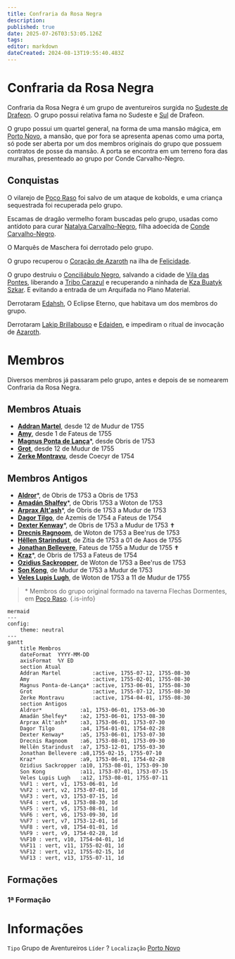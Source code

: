 ```yaml
---
title: Confraria da Rosa Negra
description: 
published: true
date: 2025-07-26T03:53:05.126Z
tags: 
editor: markdown
dateCreated: 2024-08-13T19:55:40.483Z
---
```


# Confraria da Rosa Negra
Confraria da Rosa Negra é um grupo de aventureiros surgida no [Sudeste de Drafeon](/lugares/plano-material/drafeon/sudeste-de-drafeon). O grupo possui relativa fama no Sudeste e [Sul](/lugares/plano-material/drafeon/sul-de-drafeon) de Drafeon.

O grupo possui um quartel general, na forma de uma mansão mágica, em [Porto Novo](/lugares/plano-material/drafeon/sudeste-de-drafeon/porto-novo), a mansão, que por fora se apresenta apenas como uma porta, só pode ser aberta por um dos membros originais do grupo que possuem contratos de posse da mansão. A porta se encontra em um terreno fora das muralhas, presenteado ao grupo por Conde Carvalho-Negro.

## Conquistas
O vilarejo de [Poço Raso](/lugares/plano-material/drafeon/sudeste-de-drafeon/poco-raso-vilarejo#poco-raso-vilarejo) foi salvo de um ataque de kobolds, e uma criança sequestrada foi recuperada pelo grupo.

Escamas de dragão vermelho foram buscadas pelo grupo, usadas como antídoto para curar [Natalya Carvalho-Negro](/individuos/natalya-carvalho-negro), filha adoecida de [Conde Carvalho-Negro](/individuos/conde-carvalho-negro).

O Marquês de Maschera foi derrotado pelo grupo.

O grupo recuperou o [Coração de Azaroth](/itens/coracao-de-azaroth#coracao-de-azaroth) na ilha de [Felicidade](/lugares/plano-material/drafeon/sudeste-de-drafeon/felicidade).

O grupo destruiu o [Conciliábulo Negro](/faccoes/faccoes-independentes/conciliabulo-negro), salvando a cidade de [Vila das Pontes](/lugares/plano-material/drafeon/sudeste-de-drafeon/vila-das-pontes), liberando a [Tribo Carazul](/faccoes/faccoes-independentes/tribo-carazul) e recuperando a ninhada de [Kza Buatyk Szkar](/lugares/plano-material/drafeon/sudeste-de-drafeon/bahia-escura/kzs-buatyk-szkar). E evitando a entrada de um Arquifada no Plano Material.

Derrotaram [Edahsh](/individuos/edahsh), O Eclipse Eterno, que habitava um dos membros do grupo.

Derrotaram [Lakip Brillabouso](/individuos/lakip-brillabouso) e [Edaiden](/individuos/edaiden), e impediram o ritual de invocação de [Azaroth](/individuos/azaroth).

# Membros
Diversos membros já passaram pelo grupo, antes e depois de se nomearem Confraria da Rosa Negra.

## Membros Atuais
- [**Addran Martel**](/individuos/personagens-de-jogadores/addran-martel), desde 12 de Mudur de 1755
- [**Amy**](/individuos/personagens-de-jogadores/amy), desde 1 de Fateus de 1755 
- [**Magnus Ponta de Lança**](/individuos/personagens-de-jogadores/magnus-ponta-de-lanca)*, desde Obris de 1753
- [**Grot**](/individuos/personagens-de-jogadores/grot), desde 12 de Mudur de 1755
- [**Zerke Montravu**](/individuos/personagens-de-jogadores/zerme-montravu), desde Coecyr de 1754

## Membros Antigos
- [**Aldror**](/individuos/personagens-de-jogadores/aldror)*, de Obris de 1753 a Obris de 1753
- [**Amadán Shalfey**](/individuos/personagens-de-jogadores/amadan)*, de Obris 1753 a Woton de 1753
- **[Arprax Alt'ash](/individuos/personagens-de-jogadores/arprax-altash)***, de Obris de 1753 a Mudur de 1753
- **[Dagor Tilgo](/individuos/personagens-de-jogadores/dagor-tilgo)**, de Azemis de 1754 a Fateus de 1754
- [**Dexter Kenway**](/individuos/personagens-de-jogadores/dexter-kenway)*, de Obris de 1753 a Mudur de 1753 ✝
- [**Drecnis Ragnoom**](/individuos/personagens-de-jogadores/drecnis-ragnoom), de Woton de 1753 a Bee'rus de 1753
- [**Hêllen Starindust**](/individuos/personagens-de-jogadores/hellen-starindust), de Zitia de 1753 a 01 de Aaos de 1755
- [**Jonathan Bellevere**](/individuos/personagens-de-jogadores/john), Fateus de 1755 a Mudur de 1755 ✝
- [**Kraz**](/individuos/personagens-de-jogadores/saile)*, de Obris de 1753 a Fateus de 1754
- [**Ozidius Sackropper**](/individuos/personagens-de-jogadores/ozidius-sackropper), de Woton de 1753 a Bee'rus de 1753
- **[Son Kong](/individuos/personagens-de-jogadores/son-kong)**, de Mudur de 1753 a Mudur de 1753
- [**Veles Lupis Lugh**](/individuos/personagens-de-jogadores/veles-lupis-lugh), de Woton de 1753 a 11 de Mudur de 1755

> \* Membros do grupo original formado na taverna Flechas Dormentes, em [Poço Raso](/lugares/plano-material/drafeon/sudeste-de-drafeon/poco-raso-vilarejo).
{.is-info}

```kroki
mermaid
---
config:
    theme: neutral
---
gantt
    title Membros
    dateFormat  YYYY-MM-DD
    axisFormat  %Y ED
    section Atual
    Addran Martel          :active, 1755-07-12, 1755-08-30
    Amy                    :active, 1755-02-01, 1755-08-30
    Magnus Ponta-de-Lança* :active, 1753-06-01, 1755-08-30
    Grot                   :active, 1755-07-12, 1755-08-30
    Zerke Montravu         :active, 1754-04-01, 1755-08-30
    section Antigos
    Aldror*            :a1, 1753-06-01, 1753-06-30
    Amadán Shelfey*    :a2, 1753-06-01, 1753-08-30
    Arprax Alt'ash*    :a3, 1753-06-01, 1753-07-30
    Dagor Tilgo        :a4, 1754-01-01, 1754-02-28
    Dexter Kenway*     :a5, 1753-06-01, 1753-07-30
    Drecnis Ragnoom    :a6, 1753-08-01, 1753-09-30
    Hellên Starindust  :a7, 1753-12-01, 1755-03-30
    Jonathan Bellevere :a8,1755-02-15, 1755-07-10
    Kraz*              :a9, 1753-06-01, 1754-02-28
    Ozidius Sackropper :a10, 1753-08-01, 1753-09-30
    Son Kong           :a11, 1753-07-01, 1753-07-15
    Veles Lupis Lugh   :a12, 1753-08-01, 1755-07-11
    %%F1 : vert, v1, 1753-06-01, 1d
    %%F2 : vert, v2, 1753-07-01, 1d
    %%F3 : vert, v3, 1753-07-15, 1d
    %%F4 : vert, v4, 1753-08-30, 1d
    %%F5 : vert, v5, 1753-08-01, 1d
    %%F6 : vert, v6, 1753-09-30, 1d
    %%F7 : vert, v7, 1753-12-01, 1d
    %%F8 : vert, v8, 1754-01-01, 1d
    %%F9 : vert, v9, 1754-02-28, 1d
    %%F10 : vert, v10, 1754-04-01, 1d
    %%F11 : vert, v11, 1755-02-01, 1d
    %%F12 : vert, v12, 1755-02-15, 1d
    %%F13 : vert, v13, 1755-07-11, 1d
```

## Formações
### 1ª Formação


# Informações
`Tipo` Grupo de Aventureiros
`Líder` ?
`Localização` [Porto Novo](/lugares/plano-material/drafeon/sudeste-de-drafeon/porto-novo)
